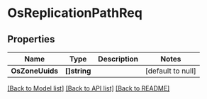 # OsReplicationPathReq

## Properties
Name | Type | Description | Notes
------------ | ------------- | ------------- | -------------
**OsZoneUuids** | **[]string** |  | [default to null]

[[Back to Model list]](../README.md#documentation-for-models) [[Back to API list]](../README.md#documentation-for-api-endpoints) [[Back to README]](../README.md)


